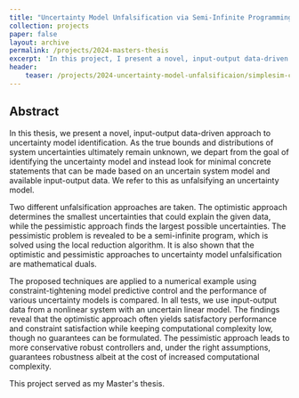 ```yaml
---
title: "Uncertainty Model Unfalsification via Semi-Infinite Programming and Local Reduction"
collection: projects
paper: false
layout: archive
permalink: /projects/2024-masters-thesis
excerpt: 'In this project, I present a novel, input-output data-driven approach to uncertainty model identification. This project served as my Master\'s thesis'
header:
    teaser: /projects/2024-uncertainty-model-unfalsificaion/simplesim-cover.jpg
---
```


Abstract
-------

In this thesis, we present a novel, input-output data-driven approach to uncertainty model identification. As the true bounds and distributions of system uncertainties ultimately remain unknown, we depart from the goal of identifying the uncertainty model and instead look for minimal concrete statements that can be made based on an uncertain system model and available input-output data. We refer to this as unfalsifying an uncertainty model.

Two different unfalsification approaches are taken. The optimistic approach determines the smallest uncertainties that could explain the given data, while the pessimistic approach finds the largest possible uncertainties. The pessimistic problem is revealed to be a semi-infinite program, which is solved using the local reduction algorithm. It is also shown that the optimistic and pessimistic approaches to uncertainty model unfalsification are mathematical duals.

The proposed techniques are applied to a numerical example using constraint-tightening model predictive control and the performance of various uncertainty models is compared. In all tests, we use input-output data from a nonlinear system with an uncertain linear model. The findings reveal that the optimistic approach often yields satisfactory performance and constraint satisfaction while keeping computational complexity low, though no guarantees can be formulated. The pessimistic approach leads to more conservative robust controllers and, under the right assumptions, guarantees robustness albeit at the cost of increased computational complexity.

This project served as my Master's thesis.
